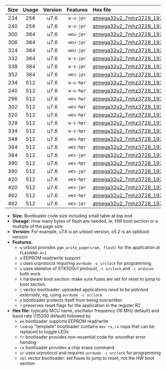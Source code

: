 |Size|Usage|Version|Features|Hex file|
|:-:|:-:|:-:|:-:|:--|
|234|256|u7.6|`w-u-jpr`|[atmega32u2_7mhz3728_19200bps_ur_vbl.hex](https://raw.githubusercontent.com/stefanrueger/urboot/main//atmega32u2_7mhz3728_19200bps_ur_vbl.hex)|
|240|256|u7.6|`w-u-jpr`|[atmega32u2_7mhz3728_19200bps_lednop_ur_vbl.hex](https://raw.githubusercontent.com/stefanrueger/urboot/main//atmega32u2_7mhz3728_19200bps_lednop_ur_vbl.hex)|
|300|384|u7.6|`weu-jpr`|[atmega32u2_7mhz3728_19200bps_ee_ur_vbl.hex](https://raw.githubusercontent.com/stefanrueger/urboot/main//atmega32u2_7mhz3728_19200bps_ee_ur_vbl.hex)|
|306|384|u7.6|`weu-jpr`|[atmega32u2_7mhz3728_19200bps_ee_lednop_ur_vbl.hex](https://raw.githubusercontent.com/stefanrueger/urboot/main//atmega32u2_7mhz3728_19200bps_ee_lednop_ur_vbl.hex)|
|324|384|u7.6|`weu-jpr`|[atmega32u2_7mhz3728_19200bps_ee_lednop_fr_ur_vbl.hex](https://raw.githubusercontent.com/stefanrueger/urboot/main//atmega32u2_7mhz3728_19200bps_ee_lednop_fr_ur_vbl.hex)|
|332|384|u7.6|`w-s-jpr`|[atmega32u2_7mhz3728_19200bps_vbl.hex](https://raw.githubusercontent.com/stefanrueger/urboot/main//atmega32u2_7mhz3728_19200bps_vbl.hex)|
|338|384|u7.6|`w-s-jpr`|[atmega32u2_7mhz3728_19200bps_lednop_vbl.hex](https://raw.githubusercontent.com/stefanrueger/urboot/main//atmega32u2_7mhz3728_19200bps_lednop_vbl.hex)|
|352|384|u7.6|`weu-jpr`|[atmega32u2_7mhz3728_19200bps_ee_lednop_fr_ce_ur_vbl.hex](https://raw.githubusercontent.com/stefanrueger/urboot/main//atmega32u2_7mhz3728_19200bps_ee_lednop_fr_ce_ur_vbl.hex)|
|234|512|u7.6|`w-u-hpr`|[atmega32u2_7mhz3728_19200bps_ur.hex](https://raw.githubusercontent.com/stefanrueger/urboot/main//atmega32u2_7mhz3728_19200bps_ur.hex)|
|240|512|u7.6|`w-u-hpr`|[atmega32u2_7mhz3728_19200bps_lednop_ur.hex](https://raw.githubusercontent.com/stefanrueger/urboot/main//atmega32u2_7mhz3728_19200bps_lednop_ur.hex)|
|296|512|u7.6|`weu-hpr`|[atmega32u2_7mhz3728_19200bps_ee_ur.hex](https://raw.githubusercontent.com/stefanrueger/urboot/main//atmega32u2_7mhz3728_19200bps_ee_ur.hex)|
|302|512|u7.6|`weu-hpr`|[atmega32u2_7mhz3728_19200bps_ee_lednop_ur.hex](https://raw.githubusercontent.com/stefanrueger/urboot/main//atmega32u2_7mhz3728_19200bps_ee_lednop_ur.hex)|
|320|512|u7.6|`weu-hpr`|[atmega32u2_7mhz3728_19200bps_ee_lednop_fr_ur.hex](https://raw.githubusercontent.com/stefanrueger/urboot/main//atmega32u2_7mhz3728_19200bps_ee_lednop_fr_ur.hex)|
|328|512|u7.6|`w-s-hpr`|[atmega32u2_7mhz3728_19200bps.hex](https://raw.githubusercontent.com/stefanrueger/urboot/main//atmega32u2_7mhz3728_19200bps.hex)|
|334|512|u7.6|`w-s-hpr`|[atmega32u2_7mhz3728_19200bps_lednop.hex](https://raw.githubusercontent.com/stefanrueger/urboot/main//atmega32u2_7mhz3728_19200bps_lednop.hex)|
|348|512|u7.6|`weu-hpr`|[atmega32u2_7mhz3728_19200bps_ee_lednop_fr_ce_ur.hex](https://raw.githubusercontent.com/stefanrueger/urboot/main//atmega32u2_7mhz3728_19200bps_ee_lednop_fr_ce_ur.hex)|
|384|512|u7.6|`wes-hpr`|[atmega32u2_7mhz3728_19200bps_ee.hex](https://raw.githubusercontent.com/stefanrueger/urboot/main//atmega32u2_7mhz3728_19200bps_ee.hex)|
|384|512|u7.6|`wes-jpr`|[atmega32u2_7mhz3728_19200bps_ee_vbl.hex](https://raw.githubusercontent.com/stefanrueger/urboot/main//atmega32u2_7mhz3728_19200bps_ee_vbl.hex)|
|390|512|u7.6|`wes-hpr`|[atmega32u2_7mhz3728_19200bps_ee_lednop.hex](https://raw.githubusercontent.com/stefanrueger/urboot/main//atmega32u2_7mhz3728_19200bps_ee_lednop.hex)|
|390|512|u7.6|`wes-jpr`|[atmega32u2_7mhz3728_19200bps_ee_lednop_vbl.hex](https://raw.githubusercontent.com/stefanrueger/urboot/main//atmega32u2_7mhz3728_19200bps_ee_lednop_vbl.hex)|
|420|512|u7.6|`wes-hpr`|[atmega32u2_7mhz3728_19200bps_ee_lednop_fr.hex](https://raw.githubusercontent.com/stefanrueger/urboot/main//atmega32u2_7mhz3728_19200bps_ee_lednop_fr.hex)|
|420|512|u7.6|`wes-jpr`|[atmega32u2_7mhz3728_19200bps_ee_lednop_fr_vbl.hex](https://raw.githubusercontent.com/stefanrueger/urboot/main//atmega32u2_7mhz3728_19200bps_ee_lednop_fr_vbl.hex)|
|462|512|u7.6|`wes-hpr`|[atmega32u2_7mhz3728_19200bps_ee_lednop_fr_ce.hex](https://raw.githubusercontent.com/stefanrueger/urboot/main//atmega32u2_7mhz3728_19200bps_ee_lednop_fr_ce.hex)|
|462|512|u7.6|`wes-jpr`|[atmega32u2_7mhz3728_19200bps_ee_lednop_fr_ce_vbl.hex](https://raw.githubusercontent.com/stefanrueger/urboot/main//atmega32u2_7mhz3728_19200bps_ee_lednop_fr_ce_vbl.hex)|

- **Size:** Bootloader code size including small table at top end
- **Useage:** How many bytes of flash are needed, ie, HW boot section or a multiple of the page size
- **Version:** For example, u7.6 is an urboot version, o5.2 is an optiboot version
- **Features:**
  + `w` urboot provides `pgm_write_page(sram, flash)` for the application at `FLASHEND-4+1`
  + `e` EEPROM read/write support
  + `u` uses urprotocol requiring `avrdude -c urclock` for programming
  + `s` uses skeleton of STK500v1 protocol; `-c urclock` and `-c arduino` both work
  + `h` hardware boot section: make sure fuses are set for reset to jump to boot section
  + `j` vector bootloader: uploaded applications *need to be patched externally*, eg, using `avrdude -c urclock`
  + `p` bootloader protects itself from being overwritten
  + `r` preserves reset flags for the application in the register R2
- **Hex file:** typically MCU name, oscillator frequency (16 MHz default) and baud rate (115200 default) followed by
  + `ee` bootloader supports EEPROM read/write
  + `lednop` "template" bootloader contains `mov rx,rx` nops that can be replaced to toggle LEDs
  + `fr` bootloader provides non-essential code for smoother error handing
  + `ce` bootloader provides a chip erase command
  + `ur` uses urprotocol and requires `avrdude -c urclock` for programming
  + `vbl` vector bootloader: set fuses to jump to reset, not the HW boot section
